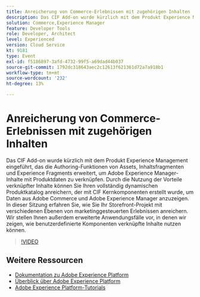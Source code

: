 ```yaml
---
title: Anreicherung von Commerce-Erlebnissen mit zugehörigen Inhalten
description: Das CIF Add-on wurde kürzlich mit dem Produkt Experience Management eingeführt, das die Authoring-Funktionen von Assets, Inhaltsfragmenten und Experience Fragments erweitert, um Adobe Experience Manager-Inhalte mit Produktdaten zu verknüpfen. Durch die Nutzung der Vorteile verknüpfter Inhalte können Sie Ihren vollständig dynamischen Produktkatalog anreichern, der mit CIF Kernkomponenten erstellt wurde, um Daten aus Adobe Commerce und Adobe Experience Manager anzuzeigen. In dieser Sitzung erfahren Sie, wie Sie Ihr Storefront-Projekt mit verschiedenen Ebenen von marketinggesteuerten Erlebnissen anreichern. Wir stellen Ihnen außerdem erweiterte Anwendungsfälle vor, in denen wir zeigen, wie benutzerdefinierte Komponenten verknüpfte Inhalte nutzen können.
solution: Commerce,Experience Manager
feature: Developer Tools
role: Developer, Architect
level: Experienced
version: Cloud Service
kt: 9181
type: Event
exl-id: f5186897-3afd-4732-99f5-a69dad44b037
source-git-commit: 1792dc318643aec2c12613f621361d72a7a918b1
workflow-type: tm+mt
source-wordcount: '232'
ht-degree: 13%

---
```


# Anreicherung von Commerce-Erlebnissen mit zugehörigen Inhalten

Das CIF Add-on wurde kürzlich mit dem Produkt Experience Management eingeführt, das die Authoring-Funktionen von Assets, Inhaltsfragmenten und Experience Fragments erweitert, um Adobe Experience Manager-Inhalte mit Produktdaten zu verknüpfen. Durch die Nutzung der Vorteile verknüpfter Inhalte können Sie Ihren vollständig dynamischen Produktkatalog anreichern, der mit CIF Kernkomponenten erstellt wurde, um Daten aus Adobe Commerce und Adobe Experience Manager anzuzeigen. In dieser Sitzung erfahren Sie, wie Sie Ihr Storefront-Projekt mit verschiedenen Ebenen von marketinggesteuerten Erlebnissen anreichern. Wir stellen Ihnen außerdem erweiterte Anwendungsfälle vor, in denen wir zeigen, wie benutzerdefinierte Komponenten verknüpfte Inhalte nutzen können.

>[!VIDEO](https://video.tv.adobe.com/v/337772/?quality=12&learn=on&hidetitle=true)

## Weitere Ressourcen

- [Dokumentation zu Adobe Experience Platform](https://experienceleague.adobe.com/docs/experience-platform.html?lang=de)
- [Überblick über Adobe Experience Platform](https://experienceleague.adobe.com/docs/experience-platform/landing/home.html?lang=de)
- [Adobe Experience Platform-Tutorials](https://experienceleague.adobe.com/docs/platform-learn/tutorials/overview.html?lang=de)
